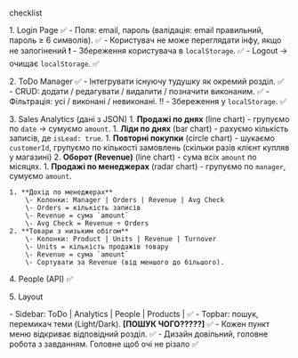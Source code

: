 checklist 

1\. Login Page ✅
\- Поля: email, пароль (валідація: email правильний, пароль ≥ 6 символів). ✅
\- Користувач не може переглядати інфу, якщо не залогінений ❗
\- Збереження користувача в `localStorage`. ✅
\- Logout → очищає `localStorage`. ✅

2\. ToDo Manager ✅
\- Інтегрувати існуючу тудушку як окремий розділ. ✅ 
\- CRUD: додати / редагувати / видалити / позначити виконаним. ✅
\- Фільтрація: усі / виконані / невиконані. ‼️
\- Збереження у `localStorage`. ✅

3\. Sales Analytics (дані з JSON)
    1. **Продажі по днях** (line chart)
        \- групуємо по `date` → сумуємо `amount`.
    1. **Ліди по днях** (bar chart)
        \- рахуємо кількість записів, де `isLead: true`.
    1. **Повторні покупки** (circle chart)
        \- шукаємо `customerId`, групуємо по кількості замовлень (скільки разів клієнт купляв у магазині)
    2. **Оборот (Revenue)** (line chart)
        \- сума всіх `amount` по місяцях.
    1. **Продажі по менеджерах** (radar chart)
        \- групуємо по `manager`, сумуємо `amount`.

    1. **Дохід по менеджерах**
        \- Колонки: Manager | Orders | Revenue | Avg Check
        \- Orders = кількість записів
        \- Revenue = сума `amount`
        \- Avg Check = Revenue ÷ Orders
    2. **Товари з низьким обігом**
        \- Колонки: Product | Units | Revenue | Turnover
        \- Units = кількість продажів товару
        \- Revenue = сума `amount`
        \- Сортувати за Revenue (від меншого до більшого).

4\. People (API) ✅

5\. Layout 

\- Sidebar: ToDo | Analytics | People | Products | ✅
\- Topbar: пошук, перемикач теми (Light/Dark). **\[ПОШУК ЧОГО?????]** ✅
\- Кожен пункт меню відкриває відповідний розділ. ✅
\- Дизайн довільний, головне робота з завданням. Головне щоб очі не різало ✅

